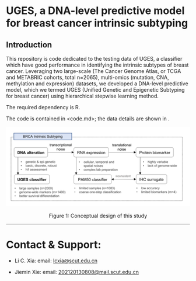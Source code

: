 # UGES, a DNA-level predictive model for breast cancer intrinsic subtyping

## Introduction

This repository is code dedicated to the testing data of UGES, a classifier which have good performance in identifying the intrinsic subtypes of breast cancer. Leveraging two large-scale (The Cancer Genome Atlas, or TCGA and METABRIC cohorts, total n=2065), multi-omics (mutation, CNA, methylation and expression) datasets, we developed a DNA-level predictive model, which we termed UGES (Unified Genetic and Epigenetic Subtyping for breast cancer) using hierarchical stepwise learning method.

The required dependency is R.

The code is contained in <code.md>; the data details are shown in <The data for UGES.md>.

![image](Figures/design.jpg)

<center>Figure 1: Conceptual design of this study</center>


***
# Contact & Support:

- Li C. Xia: email: lcxia@scut.edu.cn

- Jiemin Xie: email: 202120130808@mail.scut.edu.cn
